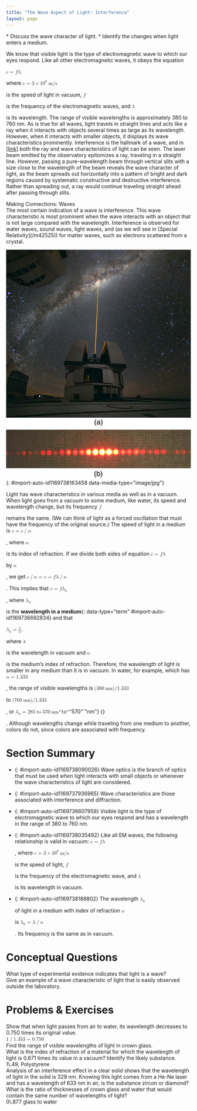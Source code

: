 ```yaml
---
title: "The Wave Aspect of Light: Interference"
layout: page
---
```



<div data-type="abstract" markdown="1">
* Discuss the wave character of light.
* Identify the changes when light enters a medium.

</div>

We know that visible light is the type of electromagnetic wave to which our eyes respond. Like all other electromagnetic waves, it obeys the equation

<div data-type="equation" id="eip-319">
<math xmlns="http://www.w3.org/1998/Math/MathML"> <semantics> <mrow> <mrow> <mrow> <mrow> <mi>c</mi> <mo stretchy="false">=</mo> <mi>f</mi> </mrow> <mi /> <mi>λ</mi> <mtext>,</mtext> </mrow> </mrow> <mrow /> </mrow> <annotation encoding="StarMath 5.0"> size 12{c=f`λ,} {}</annotation> </semantics> </math>
</div>

where <math xmlns="http://www.w3.org/1998/Math/MathML"><semantics><mrow><mrow><mrow><mrow><mi>c</mi><mo stretchy="false">=</mo><mrow><mn>3</mn><mo stretchy="false">×</mo><msup><mtext>10</mtext><mrow><mn>8</mn></mrow></msup></mrow></mrow><mspace width="0.25em" /><mtext>m/s</mtext></mrow></mrow><mrow /></mrow><annotation encoding="StarMath 5.0"> size 12{c=3 times "10" rSup { size 8{8} } `"m/s"} {}</annotation></semantics></math>

 is the speed of light in vacuum, <math xmlns="http://www.w3.org/1998/Math/MathML"><semantics><mrow><mrow><mi>f</mi></mrow><mrow /></mrow><annotation encoding="StarMath 5.0"> size 12{f} {}</annotation></semantics></math>

 is the frequency of the electromagnetic waves, and <math xmlns="http://www.w3.org/1998/Math/MathML"><semantics><mrow><mrow><mi>λ</mi></mrow><mrow /></mrow><annotation encoding="StarMath 5.0"> size 12{λ} {}</annotation></semantics></math>

 is its wavelength. The range of visible wavelengths is approximately 380 to 760 nm. As is true for all waves, light travels in straight lines and acts like a ray when it interacts with objects several times as large as its wavelength. However, when it interacts with smaller objects, it displays its wave characteristics prominently. Interference is the hallmark of a wave, and in [\[link\]](#import-auto-id1169738163458) both the ray and wave characteristics of light can be seen. The laser beam emitted by the observatory epitomizes a ray, traveling in a straight line. However, passing a pure-wavelength beam through vertical slits with a size close to the wavelength of the beam reveals the wave character of light, as the beam spreads out horizontally into a pattern of bright and dark regions caused by systematic constructive and destructive interference. Rather than spreading out, a ray would continue traveling straight ahead after passing through slits.

<div data-type="note" data-label="" markdown="1">
<div data-type="title">
Making Connections: Waves
</div>
The most certain indication of a wave is interference. This wave characteristic is most prominent when the wave interacts with an object that is not large compared with the wavelength. Interference is observed for water waves, sound waves, light waves, and (as we will see in [Special Relativity](/m42525)) for matter waves, such as electrons scattered from a crystal.

</div>

 ![Part a of the figure shows a thin bright orange laser beam emitted from an observatory traveling in a straight line up into a starry sky. Part b of the figure shows a horizontal pattern of orange red spots produced when a laser beam has passed through a grid of slits. The central spot is the brightest and the spots get dimmer as you move away from the center..](../resources/Figure_28_01_01a.jpg "(a) The laser beam emitted by an observatory acts like a ray, traveling in a straight line. This laser beam is from the Paranal Observatory of the European Southern Observatory. (credit: Yuri Beletsky, European Southern Observatory) (b) A laser beam passing through a grid of vertical slits produces an interference pattern&#x2014;characteristic of a wave. (credit: Shim'on and Slava Rybka, Wikimedia Commons)"){: #import-auto-id1169738163458 data-media-type="image/jpg"}

Light has wave characteristics in various media as well as in a vacuum. When light goes from a vacuum to some medium, like water, its speed and wavelength change, but its frequency <math xmlns="http://www.w3.org/1998/Math/MathML"><semantics><mrow><mrow><mi>f</mi></mrow><mrow /></mrow><annotation encoding="StarMath 5.0"> size 12{f} {}</annotation></semantics></math>

 remains the same. (We can think of light as a forced oscillation that must have the frequency of the original source.) The speed of light in a medium is <math xmlns="http://www.w3.org/1998/Math/MathML"><semantics><mrow><mrow><mrow><mi>v</mi><mo stretchy="false">=</mo><mrow><mi>c</mi><mo stretchy="false">/</mo><mi>n</mi></mrow></mrow></mrow><mrow /></mrow><annotation encoding="StarMath 5.0"> size 12{v=c/n} {}</annotation></semantics></math>

, where <math xmlns="http://www.w3.org/1998/Math/MathML"><semantics><mrow><mrow><mi>n</mi></mrow><mrow /></mrow></semantics></math>

 is its index of refraction. If we divide both sides of equation <math xmlns="http://www.w3.org/1998/Math/MathML"><semantics><mrow><mrow><mrow><mrow><mi>c</mi><mo stretchy="false">=</mo><mi>f</mi></mrow><mi /><mi>λ</mi></mrow></mrow><mrow /></mrow><annotation encoding="StarMath 5.0"> size 12{c=f`λ} {}</annotation></semantics></math>

 by <math xmlns="http://www.w3.org/1998/Math/MathML"><semantics><mrow><mrow><mi>n</mi></mrow><mrow /></mrow><annotation encoding="StarMath 5.0"> size 12{n} {}</annotation></semantics></math>

, we get <math xmlns="http://www.w3.org/1998/Math/MathML"><semantics><mrow><mrow><mrow><mrow><mrow><mrow><mi>c</mi><mo stretchy="false">/</mo><mi>n</mi></mrow><mo stretchy="false">=</mo><mi>v</mi></mrow><mo stretchy="false">=</mo><mi>f</mi></mrow><mi /><mrow><mi>λ</mi><mo stretchy="false">/</mo><mi>n</mi></mrow></mrow></mrow><mrow /></mrow><annotation encoding="StarMath 5.0"> size 12{c/n=v=f`λ/n} {}</annotation></semantics></math>

. This implies that <math xmlns="http://www.w3.org/1998/Math/MathML"><semantics><mrow><mrow><mrow><mrow><mi>v</mi><mo stretchy="false">=</mo><mi>f</mi></mrow><mi /><msub><mi>λ</mi><mrow><mtext>n</mtext></mrow></msub></mrow></mrow><mrow /></mrow><annotation encoding="StarMath 5.0"> size 12{v=f`λ rSub { size 8{n} } } {}</annotation></semantics></math>

, where <math xmlns="http://www.w3.org/1998/Math/MathML"><semantics><mrow><mrow><msub><mi>λ</mi><mrow><mtext>n</mtext></mrow></msub></mrow><mrow /></mrow><annotation encoding="StarMath 5.0"> size 12{λ rSub { size 8{n} } } {}</annotation></semantics></math>

 is the **wavelength in a medium**{: data-type="term" #import-auto-id1169736692834} and that

<div data-type="equation" id="eip-272">
<math xmlns="http://www.w3.org/1998/Math/MathML"> <semantics> <mrow> <mrow> <mrow> <mrow> <msub> <mi>λ</mi> <mrow> <mtext>n</mtext> </mrow> </msub> <mo stretchy="false">=</mo> <mfrac> <mi>λ</mi> <mi>n</mi> </mfrac> </mrow> <mtext>,</mtext> </mrow> </mrow> <mrow /> </mrow> <annotation encoding="StarMath 5.0"> size 12{λ rSub { size 8{n} } = { {λ} over {n} } ,} {}</annotation> </semantics> </math>
</div>

where <math xmlns="http://www.w3.org/1998/Math/MathML"><semantics><mrow><mrow><mi>λ</mi></mrow><mrow /></mrow><annotation encoding="StarMath 5.0"> size 12{λ} {}</annotation></semantics></math>

 is the wavelength in vacuum and <math xmlns="http://www.w3.org/1998/Math/MathML"><semantics><mrow><mrow><mi>n</mi></mrow><mrow /></mrow><annotation encoding="StarMath 5.0"> size 12{n} {}</annotation></semantics></math>

 is the medium’s index of refraction. Therefore, the wavelength of light is smaller in any medium than it is in vacuum. In water, for example, which has <math xmlns="http://www.w3.org/1998/Math/MathML"><semantics><mrow><mrow><mrow><mrow><mi>n</mi><mo stretchy="false">=</mo><mn>1</mn></mrow><mtext>.</mtext><mtext>333</mtext></mrow></mrow><mrow /></mrow><annotation encoding="StarMath 5.0"> size 12{n=1 "." "333"} {}</annotation></semantics></math>

, the range of visible wavelengths is <math xmlns="http://www.w3.org/1998/Math/MathML"><semantics><mrow><mrow><mrow><mo stretchy="false">(</mo><mtext>380</mtext><mspace width="0.25em" /><mtext>nm</mtext><mo stretchy="false">)</mo><mtext>/1</mtext><mtext>.</mtext><mtext>333</mtext></mrow></mrow><mrow /></mrow><annotation encoding="StarMath 5.0"> size 12{ \( "380"`"nm" \) "/1" "." "333"} {}</annotation></semantics></math>

 to <math xmlns="http://www.w3.org/1998/Math/MathML"><semantics><mrow><mrow><mrow><mo stretchy="false">(</mo><mtext>760</mtext><mspace width="0.25em" /><mtext>nm</mtext><mo stretchy="false">)</mo><mtext>/1</mtext><mtext>.</mtext><mtext>333</mtext></mrow></mrow><mrow /></mrow><annotation encoding="StarMath 5.0"> size 12{ \( "760"`"nm" \) "/1" "." "333"} {}</annotation></semantics></math>

, or <math xmlns="http://www.w3.org/1998/Math/MathML"><semantics><mrow><mrow><mrow><mrow><msub><mi>λ</mi><mrow> <mtext>n</mtext></mrow></msub><mo stretchy="false">=</mo><mtext>285</mtext></mrow><mspace width="0.25em" /><mtext>to</mtext><mspace width="0.25em" /><mtext>570</mtext><mspace width="0.25em" /><mtext>nm</mtext></mrow></mrow><mrow /></mrow><annotation encoding="StarMath 5.0"> size 12{λ rSub { size 8{n} } ="285"`"to"`"570"`"nm"} {}</annotation></semantics></math>

. Although wavelengths change while traveling from one medium to another, colors do not, since colors are associated with frequency.

# Section Summary

* {: #import-auto-id1169738090026} Wave optics is the branch of optics that must be used when light interacts with small objects or whenever the wave characteristics of light are considered.
* {: #import-auto-id1169737936965} Wave characteristics are those associated with interference and diffraction.
* {: #import-auto-id1169736607959} Visible light is the type of electromagnetic wave to which our eyes respond and has a wavelength in the range of 380 to 760 nm.
* {: #import-auto-id1169738035492} Like all EM waves, the following relationship is valid in vacuum:
  <math xmlns="http://www.w3.org/1998/Math/MathML"><semantics><mrow><mrow><mrow><mrow><mi>c</mi><mo stretchy="false">=</mo><mi>f</mi></mrow><mi /><mi>λ</mi></mrow></mrow><mrow /></mrow><annotation encoding="StarMath 5.0"> size 12{c=f`λ} {}</annotation></semantics></math>
  
  , where
  <math xmlns="http://www.w3.org/1998/Math/MathML"><semantics><mrow><mrow><mrow><mrow><mi>c</mi><mo stretchy="false">=</mo><mrow><mn>3</mn><mo stretchy="false">×</mo><msup><mtext>10</mtext><mrow><mn>8</mn></mrow></msup></mrow></mrow><mspace width="0.25em" /><mtext>m/s</mtext></mrow></mrow><mrow /></mrow><annotation encoding="StarMath 5.0"> size 12{c=3 times "10" rSup { size 8{8} } `"m/s"} {}</annotation></semantics></math>
  
  is the speed of light,
  <math xmlns="http://www.w3.org/1998/Math/MathML"><semantics><mrow><mrow><mi>f</mi></mrow><mrow /></mrow><annotation encoding="StarMath 5.0"> size 12{f} {}</annotation></semantics></math>
  
  is the frequency of the electromagnetic wave, and
  <math xmlns="http://www.w3.org/1998/Math/MathML"><semantics><mrow><mrow><mi>λ</mi></mrow><mrow /></mrow><annotation encoding="StarMath 5.0"> size 12{λ} {}</annotation></semantics></math>
  
  is its wavelength in vacuum.
* {: #import-auto-id1169738188802} The wavelength
  <math xmlns="http://www.w3.org/1998/Math/MathML"><semantics><mrow><mrow><msub><mi>λ</mi><mrow> <mtext>n</mtext></mrow></msub></mrow><mrow /></mrow><annotation encoding="StarMath 5.0"> size 12{λ rSub { size 8{n} } } {}</annotation></semantics></math>
  
  of light in a medium with index of refraction
  <math xmlns="http://www.w3.org/1998/Math/MathML"><semantics><mrow><mrow><mi>n</mi></mrow><mrow /></mrow><annotation encoding="StarMath 5.0"> size 12{n} {}</annotation></semantics></math>
  
  is
  <math xmlns="http://www.w3.org/1998/Math/MathML"><semantics><mrow><mrow><mrow><msub><mi>λ</mi><mrow> <mtext>n</mtext></mrow></msub><mo stretchy="false">=</mo><mrow><mi>λ</mi><mo stretchy="false">/</mo><mi>n</mi></mrow></mrow></mrow><mrow /></mrow><annotation encoding="StarMath 5.0"> size 12{λ rSub { size 8{n} } =λ/n} {}</annotation></semantics></math>
  
  . Its frequency is the same as in vacuum.

# Conceptual Questions

<div data-type="exercise" data-label="conceptual-questions">
<div data-type="problem" markdown="1">
What type of experimental evidence indicates that light is a wave?

</div>
</div>

<div data-type="exercise" data-label="conceptual-questions">
<div data-type="problem" markdown="1">
Give an example of a wave characteristic of light that is easily observed outside the laboratory.

</div>
</div>

# Problems &amp; Exercises

<div data-type="exercise" data-label="problems-exercises">
<div data-type="problem" markdown="1">
Show that when light passes from air to water, its wavelength decreases to 0.750 times its original value.

</div>
<div data-type="solution" markdown="1">
<math xmlns="http://www.w3.org/1998/Math/MathML"> <semantics> <mrow> <mrow> <mrow> <mrow> <mn>1</mn> <mo stretchy="false">/</mo> <mn>1</mn> </mrow> <mtext>.</mtext> <mrow> <mtext>333</mtext> <mo stretchy="false">=</mo> <mn>0</mn> </mrow> <mtext>.</mtext> <mtext>750</mtext> </mrow> </mrow> <mrow /> </mrow> <annotation encoding="StarMath 5.0"> size 12{1/1 "." "333"=0 "." "750"} {}</annotation> </semantics> </math>

</div>
</div>

<div data-type="exercise" data-label="problems-exercises">
<div data-type="problem" markdown="1">
Find the range of visible wavelengths of light in crown glass.

</div>
</div>

<div data-type="exercise" data-label="problems-exercises">
<div data-type="problem" markdown="1">
What is the index of refraction of a material for which the wavelength of light is 0.671 times its value in a vacuum? Identify the likely substance.

</div>
<div data-type="solution" markdown="1">
1\.49, Polystyrene

</div>
</div>

<div data-type="exercise" data-label="problems-exercises">
<div data-type="problem" markdown="1">
Analysis of an interference effect in a clear solid shows that the wavelength of light in the solid is 329 nm. Knowing this light comes from a He-Ne laser and has a wavelength of 633 nm in air, is the substance zircon or diamond?

</div>
</div>

<div data-type="exercise" data-label="problems-exercises">
<div data-type="problem" markdown="1">
What is the ratio of thicknesses of crown glass and water that would contain the same number of wavelengths of light?

</div>
<div data-type="solution" markdown="1">
0\.877 glass to water

</div>
</div>

